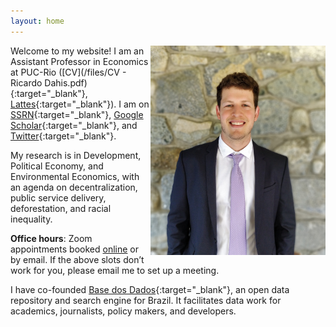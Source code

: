 ```yaml
---
layout: home
---
```


<img src="./files/pictures/profile.jpg" alt="profile" style="width: 280px;" align="right"  />

Welcome to my website! I am an Assistant Professor in Economics at PUC-Rio ([CV](/files/CV - Ricardo Dahis.pdf){:target="_blank"}, [Lattes](http://lattes.cnpq.br/1688146607064348){:target="_blank"}). I am on [SSRN](https://ssrn.com/author=2786164){:target="_blank"}, [Google Scholar](https://scholar.google.com/citations?user=iDi8BA8AAAAJ){:target="_blank"}, and [Twitter](https://twitter.com/rdahis){:target="_blank"}.

My research is in Development, Political Economy, and Environmental Economics, with an agenda on decentralization, public service delivery, deforestation, and racial inequality.

**Office hours**: Zoom appointments booked [online](https://calendly.com/rdahis) or by email. If the above slots don’t work for you, please email me to set up a meeting.

I have co-founded [Base dos Dados](http://www.basedosdados.org){:target="_blank"}, an open data repository and search engine for Brazil. It facilitates data work for academics, journalists, policy makers, and developers.
